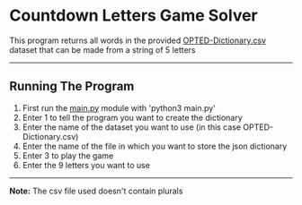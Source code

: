 <h1>Countdown Letters Game Solver</h1>

<p>This program returns all words in the provided <a href="https://github.com/LuRobot15/Countdown-Letters-Game-Solver/blob/master/OPTED-Dictionary.csv">OPTED-Dictionary.csv</a> dataset that can be made from a string of 5 letters</p>

<hr>

<h2>Running The Program</h2>
<ol>
  <li>First run the <a href="https://github.com/LuRobot15/Countdown-Letters-Game-Solver/blob/master/main.py">main.py</a> module with 'python3 main.py'</li>
  <li>Enter 1 to tell the program you want to create the dictionary</li>
  <li>Enter the name of the dataset you want to use (in this case OPTED-Dictionary.csv)</li>
  <li>Enter the name of the file in which you want to store the json dictionary</li>
  <li>Enter 3 to play the game</li>
  <li>Enter the 9 letters you want to use</li>
</ol>

<hr>

<p><b>Note:</b> The csv file used doesn't contain plurals</p>
